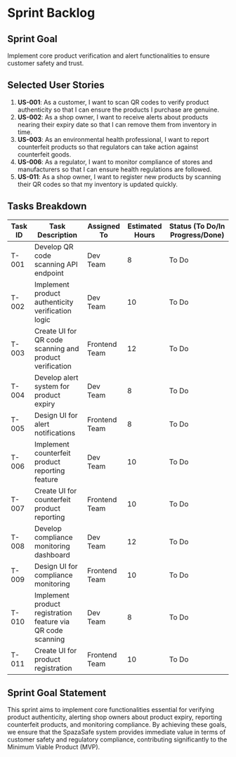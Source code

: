 # Sprint Backlog

## Sprint Goal
Implement core product verification and alert functionalities to ensure customer safety and trust.

## Selected User Stories
1. **US-001**: As a customer, I want to scan QR codes to verify product authenticity so that I can ensure the products I purchase are genuine.
2. **US-002**: As a shop owner, I want to receive alerts about products nearing their expiry date so that I can remove them from inventory in time.
3. **US-003**: As an environmental health professional, I want to report counterfeit products so that regulators can take action against counterfeit goods.
4. **US-006**: As a regulator, I want to monitor compliance of stores and manufacturers so that I can ensure health regulations are followed.
5. **US-011**: As a shop owner, I want to register new products by scanning their QR codes so that my inventory is updated quickly.

## Tasks Breakdown

| Task ID | Task Description | Assigned To | Estimated Hours | Status (To Do/In Progress/Done) |
|---------|------------------|-------------|-----------------|---------------------------------|
| T-001   | Develop QR code scanning API endpoint | Dev Team | 8 | To Do |
| T-002   | Implement product authenticity verification logic | Dev Team | 10 | To Do |
| T-003   | Create UI for QR code scanning and product verification | Frontend Team | 12 | To Do |
| T-004   | Develop alert system for product expiry | Dev Team | 8 | To Do |
| T-005   | Design UI for alert notifications | Frontend Team | 8 | To Do |
| T-006   | Implement counterfeit product reporting feature | Dev Team | 10 | To Do |
| T-007   | Create UI for counterfeit product reporting | Frontend Team | 10 | To Do |
| T-008   | Develop compliance monitoring dashboard | Dev Team | 12 | To Do |
| T-009   | Design UI for compliance monitoring | Frontend Team | 10 | To Do |
| T-010   | Implement product registration feature via QR code scanning | Dev Team | 8 | To Do |
| T-011   | Create UI for product registration | Frontend Team | 10 | To Do |

## Sprint Goal Statement
This sprint aims to implement core functionalities essential for verifying product authenticity, alerting shop owners about product expiry, reporting counterfeit products, and monitoring compliance. By achieving these goals, we ensure that the SpazaSafe system provides immediate value in terms of customer safety and regulatory compliance, contributing significantly to the Minimum Viable Product (MVP).